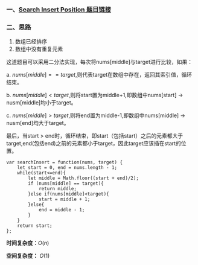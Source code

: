 
### 一、[Search Insert Position 题目链接](https://leetcode.com/problems/search-insert-position/)
### 二、思路
1. 数组已经排序
2. 数组中没有重复元素

这道题目可以采用二分法实现，每次将nums[middle]与target进行比较，如果：

a. $nums[middle] == target$,则代表target在数组中存在，返回其索引值，循环结束。

b. $nums[middle] < target$,则将start置为middle+1,即数组中nums[start] -> nusm[middle]均小于target。

c. $nums[middle] > target$,则将end置为middle-1,即数组中nums[middle] -> nusm[end]均大于target。

最后，当start > end时，循环结束，即start（包括start）之后的元素都大于target,end(包括end)之前的元素都小于target，因此target应该插在start的位置。

```
var searchInsert = function(nums, target) {
    let start = 0, end = nums.length - 1;
    while(start<=end){
        let middle = Math.floor((start + end)/2);
        if (nums[middle] == target){
            return middle;
        }else if(nums[middle]<target){
            start = middle + 1;
        }else{
            end = middle - 1;
        }
    }
    return start;
};
```
**时间复杂度：**$O(n)$

**空间复杂度：** $O(1)$

